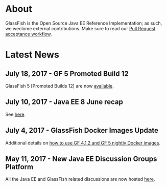 # About

GlassFish is the Open Source Java EE Reference Implementation; as such, we weclome external contributions. Make sure to read our [Pull Request acceptance workflow](pr_workflow).

# Latest News

## July 18, 2017 - GF 5 Promoted Build 12 ##

GlassFish 5 [Promoted Builds 12] are now [available](http://download.oracle.com/glassfish/5.0/promoted/index.html).

## July 10, 2017 - Java EE 8 June recap

See [here](https://blogs.oracle.com/theaquarium/java-ee-8-june-recap).

## July 4, 2017 - GlassFish Docker Images Update

Additional details on [how to use GF 4.1.2 and GF 5 nightly Docker images](https://blogs.oracle.com/theaquarium/glassfish-docker-images-–-update).

## May 11, 2017 - New Java EE Discussion Groups Platform ##

All the Java EE and GlassFish related discussions are now hosted [here](https://javaee.groups.io/g/javaee).

